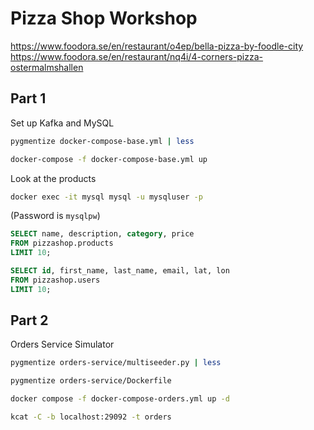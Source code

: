 # Pizza Shop Workshop


https://www.foodora.se/en/restaurant/o4ep/bella-pizza-by-foodle-city
https://www.foodora.se/en/restaurant/nq4i/4-corners-pizza-ostermalmshallen


## Part 1

Set up Kafka and MySQL

```bash
pygmentize docker-compose-base.yml | less
```

```bash
docker-compose -f docker-compose-base.yml up
```

Look at the products

```bash
docker exec -it mysql mysql -u mysqluser -p
```

(Password is `mysqlpw`)

```sql
SELECT name, description, category, price 
FROM pizzashop.products 
LIMIT 10;
```

```sql
SELECT id, first_name, last_name, email, lat, lon
FROM pizzashop.users 
LIMIT 10;
```


## Part 2

Orders Service Simulator

```bash
pygmentize orders-service/multiseeder.py | less
```

```bash
pygmentize orders-service/Dockerfile
```


```bash
docker compose -f docker-compose-orders.yml up -d
```

```bash
kcat -C -b localhost:29092 -t orders
```
